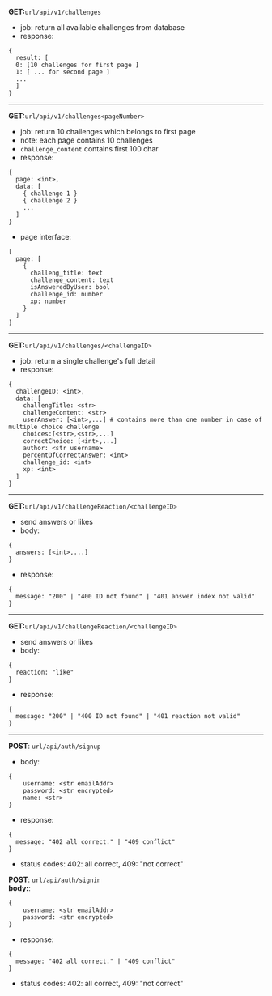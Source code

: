 **GET:**`url/api/v1/challenges`<br>
- job: return all available challenges from database<br>
- response:
```
{
  result: [
  0: [10 challenges for first page ]
  1: [ ... for second page ]
  ...
  ]
}
```

<hr>

**GET:**`url/api/v1/challenges<pageNumber>`<br>
- job: return 10 challenges which belongs to first page
 - note: each page contains 10 challenges
- `challenge_content` contains first 100 char
- response:
```
{
  page: <int>,
  data: [
    { challenge 1 }
    { challenge 2 }
    ...
  ]
}
```

- page interface:
```
[
  page: [
    {
      challeng_title: text
      challenge_content: text
      isAnsweredByUser: bool
      challenge_id: number
      xp: number
    }
  ]
]
```

<hr>

**GET:**`url/api/v1/challenges/<challengeID>`<br>
- job: return a single challenge's full detail
- response:
```
{
  challengeID: <int>,
  data: [
    challengTitle: <str>
    challengeContent: <str>
    userAnswer: [<int>,...] # contains more than one number in case of multiple choice challenge
    choices:[<str>,<str>,...]
    correctChoice: [<int>,...]
    author: <str username>
    percentOfCorrectAnswer: <int>
    challenge_id: <int>
    xp: <int>
  ]
}
```

<hr>

**GET:**`url/api/v1/challengeReaction/<challengeID>`<br>
- send answers or likes
- body:
```
{
  answers: [<int>,...]
}
```
- response:
```
{
  message: "200" | "400 ID not found" | "401 answer index not valid"
}
```

<hr>

**GET:**`url/api/v1/challengeReaction/<challengeID>`<br>
- send answers or likes
- body:
```
{
  reaction: "like"
}
```

- response:
```
{
  message: "200" | "400 ID not found" | "401 reaction not valid"
}
```

<hr>

**POST**: `url/api/auth/signup`
<br>
- body:
```
{
    username: <str emailAddr>
    password: <str encrypted>
    name: <str>
}
```
- response:
```
{
  message: "402 all correct." | "409 conflict"
}
```
 - status codes: 402: all correct, 409: "not correct"


**POST**: `url/api/auth/signin`
<br>
**body:**:
```
{
    username: <str emailAddr>
    password: <str encrypted>
}
```
- response:
```
{
  message: "402 all correct." | "409 conflict"
}
```
 - status codes: 402: all correct, 409: "not correct"
